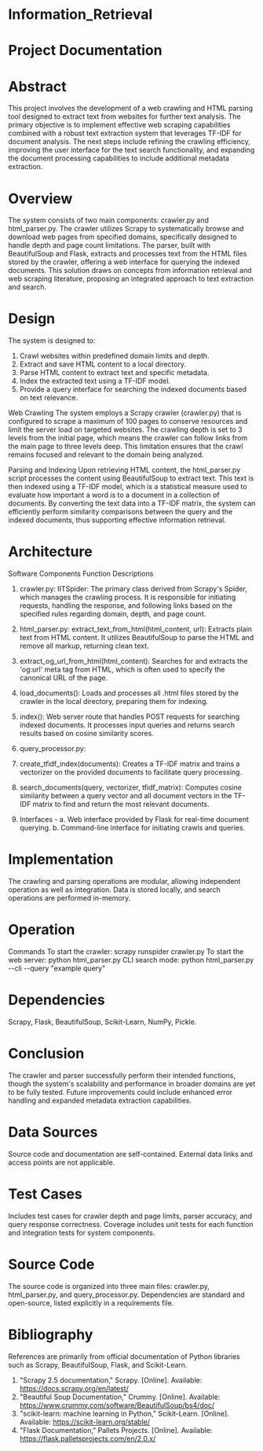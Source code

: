 # Information_Retrieval
# Project Documentation

# Abstract
This project involves the development of a web crawling and HTML parsing tool designed to extract text from websites for further text analysis. The primary objective is to implement effective web scraping capabilities combined with a robust text extraction system that leverages TF-IDF for document analysis. The next steps include refining the crawling efficiency, improving the user interface for the text search functionality, and expanding the document processing capabilities to include additional metadata extraction.

# Overview
The system consists of two main components: crawler.py and html_parser.py. The crawler utilizes Scrapy to systematically browse and download web pages from specified domains, specifically designed to handle depth and page count limitations. The parser, built with BeautifulSoup and Flask, extracts and processes text from the HTML files stored by the crawler, offering a web interface for querying the indexed documents. This solution draws on concepts from information retrieval and web scraping literature, proposing an integrated approach to text extraction and search.

# Design
The system is designed to:

1. Crawl websites within predefined domain limits and depth.
2. Extract and save HTML content to a local directory.
3. Parse HTML content to extract text and specific metadata.
4. Index the extracted text using a TF-IDF model.
5. Provide a query interface for searching the indexed documents based on text relevance.

Web Crawling
The system employs a Scrapy crawler (crawler.py) that is configured to scrape a maximum of 100 pages to conserve resources and limit the server load on targeted websites. The crawling depth is set to 3 levels from the initial page, which means the crawler can follow links from the main page to three levels deep. This limitation ensures that the crawl remains focused and relevant to the domain being analyzed.

Parsing and Indexing
Upon retrieving HTML content, the html_parser.py script processes the content using BeautifulSoup to extract text. This text is then indexed using a TF-IDF model, which is a statistical measure used to evaluate how important a word is to a document in a collection of documents. By converting the text data into a TF-IDF matrix, the system can efficiently perform similarity comparisons between the query and the indexed documents, thus supporting effective information retrieval.


# Architecture

Software Components Function Descriptions

1. crawler.py:
IITSpider: The primary class derived from Scrapy's Spider, which manages the crawling process. It is responsible for initiating requests, handling the response, and following links based on the specified rules regarding domain, depth, and page count.
2. html_parser.py:
extract_text_from_html(html_content, url): Extracts plain text from HTML content. It utilizes BeautifulSoup to parse the HTML and remove all markup, returning clean text.
3. extract_og_url_from_html(html_content): Searches for and extracts the 'og:url' meta tag from HTML, which is often used to specify the canonical URL of the page.
4. load_documents(): Loads and processes all .html files stored by the crawler in the local directory, preparing them for indexing.
5. index(): Web server route that handles POST requests for searching indexed documents. It processes input queries and returns search results based on cosine similarity scores.
6. query_processor.py:
7. create_tfidf_index(documents): Creates a TF-IDF matrix and trains a vectorizer on the provided documents to facilitate query processing.
8. search_documents(query, vectorizer, tfidf_matrix): Computes cosine similarity between a query vector and all document vectors in the TF-IDF matrix to find and return the most relevant documents.

9. Interfaces - a. Web interface provided by Flask for real-time document querying.
                b. Command-line interface for initiating crawls and queries.

# Implementation
The crawling and parsing operations are modular, allowing independent operation as well as integration.
Data is stored locally, and search operations are performed in-memory.

# Operation
Commands
To start the crawler: scrapy runspider crawler.py
To start the web server: python html_parser.py
CLI search mode: python html_parser.py --cli --query "example query"

# Dependencies
Scrapy, Flask, BeautifulSoup, Scikit-Learn, NumPy, Pickle.

# Conclusion
The crawler and parser successfully perform their intended functions, though the system's scalability and performance in broader domains are yet to be fully tested. Future improvements could include enhanced error handling and expanded metadata extraction capabilities.

# Data Sources
Source code and documentation are self-contained. External data links and access points are not applicable.

# Test Cases
Includes test cases for crawler depth and page limits, parser accuracy, and query response correctness.
Coverage includes unit tests for each function and integration tests for system components.

# Source Code
The source code is organized into three main files: crawler.py, html_parser.py, and query_processor.py.
Dependencies are standard and open-source, listed explicitly in a requirements file.

# Bibliography
References are primarily from official documentation of Python libraries such as Scrapy, BeautifulSoup, Flask, and Scikit-Learn.
1. "Scrapy 2.5 documentation," Scrapy. [Online]. Available: https://docs.scrapy.org/en/latest/
2. "Beautiful Soup Documentation," Crummy. [Online]. Available: https://www.crummy.com/software/BeautifulSoup/bs4/doc/
3. "scikit-learn: machine learning in Python," Scikit-Learn. [Online]. Available: https://scikit-learn.org/stable/
4. "Flask Documentation," Pallets Projects. [Online]. Available: https://flask.palletsprojects.com/en/2.0.x/
